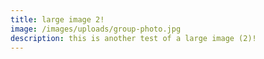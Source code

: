 ```yaml
---
title: large image 2!
image: /images/uploads/group-photo.jpg
description: this is another test of a large image (2)!
---
```

